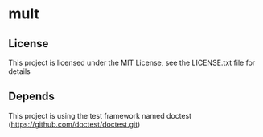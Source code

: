 # mult

## License

This project is licensed under the MIT License, see the LICENSE.txt file for details

## Depends

This project is using the test framework named doctest (https://github.com/doctest/doctest.git)

